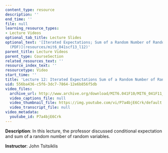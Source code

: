 ```yaml
---
content_type: resource
description: ''
end_time: ''
file: null
learning_resource_types:
- Lecture Videos
optional_tab_title: Lecture Slides
optional_text: '[Iterated Expectations; Sum of a Random Number of Random variables
  (PDF)](resources/mit6_041scf13_l12)'
parent_title: Lecture Videos
parent_type: CourseSection
related_resources_text: ''
resource_index_text: ''
resourcetype: Video
start_time: ''
title: 'Lecture 12: Iterated Expectations Sum of a Random Number of Random variables'
uid: 556ba436-c5f6-3dc7-7864-12e6b856f5db
video_files:
  archive_url: http://www.archive.org/download/MIT6.041F10/MIT6_041F11_lec12_300k.mp4
  video_captions_file: null
  video_thumbnail_file: https://img.youtube.com/vi/P7a4bjE6Crk/default.jpg
  video_transcript_file: null
video_metadata:
  youtube_id: P7a4bjE6Crk
---
```


**Description**: In this lecture, the professor discussed conditional expectation and sum of a random number of random variables.

**Instructor**: John Tsitsiklis